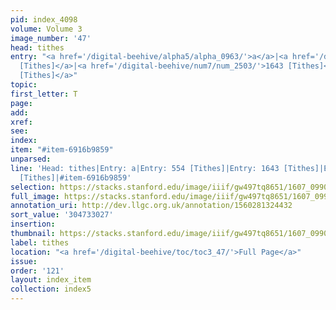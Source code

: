 ```yaml
---
pid: index_4098
volume: Volume 3
image_number: '47'
head: tithes
entry: "<a href='/digital-beehive/alpha5/alpha_0963/'>a</a>|<a href='/digital-beehive/num3/num_0702/'>554
  [Tithes]</a>|<a href='/digital-beehive/num7/num_2503/'>1643 [Tithes]</a>|<a href='/digital-beehive/num10/num_3377/'>2404
  [Tithes]</a>"
topic:
first_letter: T
page:
add:
xref:
see:
index:
item: "#item-6916b9859"
unparsed:
line: 'Head: tithes|Entry: a|Entry: 554 [Tithes]|Entry: 1643 [Tithes]|Entry: 2404
  [Tithes]|#item-6916b9859'
selection: https://stacks.stanford.edu/image/iiif/gw497tq8651/1607_0990/1590,3027,681,169/full/0/default.jpg
full_image: https://stacks.stanford.edu/image/iiif/gw497tq8651/1607_0990/full/full/0/default.jpg
annotation_uri: http://dev.llgc.org.uk/annotation/1560281324432
sort_value: '304733027'
insertion:
thumbnail: https://stacks.stanford.edu/image/iiif/gw497tq8651/1607_0990/1590,3027,681,169/150,/0/default.jpg
label: tithes
location: "<a href='/digital-beehive/toc/toc3_47/'>Full Page</a>"
issue:
order: '121'
layout: index_item
collection: index5
---
```


